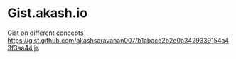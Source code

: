 # Gist.akash.io
Gist on different concepts
https://gist.github.com/akashsaravanan007/b1abace2b2e0a3429339154a43f3aa44.js
